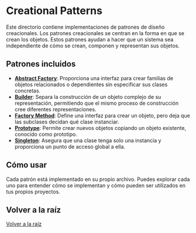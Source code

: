 # Creational Patterns

Este directorio contiene implementaciones de patrones de diseño creacionales. Los patrones creacionales se centran en la forma en que se crean los objetos. Estos patrones ayudan a hacer que un sistema sea independiente de cómo se crean, componen y representan sus objetos.

## Patrones incluidos

- **[Abstract Factory](abstract-factory/README.md)**: Proporciona una interfaz para crear familias de objetos relacionados o dependientes sin especificar sus clases concretas.
- **[Builder](builder/README.md)**: Separa la construcción de un objeto complejo de su representación, permitiendo que el mismo proceso de construcción cree diferentes representaciones.
- **[Factory Method](factory-method/README.md)**: Define una interfaz para crear un objeto, pero deja que las subclases decidan qué clase instanciar.
- **[Prototype](prototype/README.md)**: Permite crear nuevos objetos copiando un objeto existente, conocido como prototipo.
- **[Singleton](singleton/README.md)**: Asegura que una clase tenga solo una instancia y proporciona un punto de acceso global a ella.

## Cómo usar

Cada patrón está implementado en su propio archivo. Puedes explorar cada uno para entender cómo se implementan y cómo pueden ser utilizados en tus propios proyectos.

## Volver a la raíz

[Volver a la raíz](../README.md)